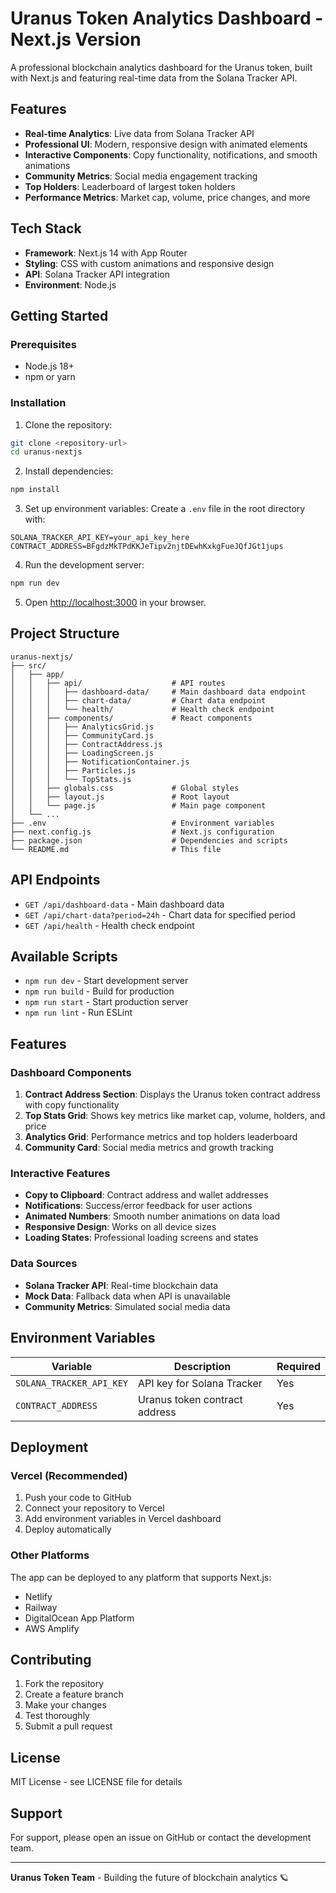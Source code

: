 # Uranus Token Analytics Dashboard - Next.js Version

A professional blockchain analytics dashboard for the Uranus token, built with Next.js and featuring real-time data from the Solana Tracker API.

## Features

- **Real-time Analytics**: Live data from Solana Tracker API
- **Professional UI**: Modern, responsive design with animated elements
- **Interactive Components**: Copy functionality, notifications, and smooth animations
- **Community Metrics**: Social media engagement tracking
- **Top Holders**: Leaderboard of largest token holders
- **Performance Metrics**: Market cap, volume, price changes, and more

## Tech Stack

- **Framework**: Next.js 14 with App Router
- **Styling**: CSS with custom animations and responsive design
- **API**: Solana Tracker API integration
- **Environment**: Node.js

## Getting Started

### Prerequisites

- Node.js 18+ 
- npm or yarn

### Installation

1. Clone the repository:
```bash
git clone <repository-url>
cd uranus-nextjs
```

2. Install dependencies:
```bash
npm install
```

3. Set up environment variables:
Create a `.env` file in the root directory with:
```
SOLANA_TRACKER_API_KEY=your_api_key_here
CONTRACT_ADDRESS=BFgdzMkTPdKKJeTipv2njtDEwhKxkgFueJQfJGt1jups
```

4. Run the development server:
```bash
npm run dev
```

5. Open [http://localhost:3000](http://localhost:3000) in your browser.

## Project Structure

```
uranus-nextjs/
├── src/
│   ├── app/
│   │   ├── api/                    # API routes
│   │   │   ├── dashboard-data/     # Main dashboard data endpoint
│   │   │   ├── chart-data/         # Chart data endpoint
│   │   │   └── health/             # Health check endpoint
│   │   ├── components/             # React components
│   │   │   ├── AnalyticsGrid.js
│   │   │   ├── CommunityCard.js
│   │   │   ├── ContractAddress.js
│   │   │   ├── LoadingScreen.js
│   │   │   ├── NotificationContainer.js
│   │   │   ├── Particles.js
│   │   │   └── TopStats.js
│   │   ├── globals.css             # Global styles
│   │   ├── layout.js               # Root layout
│   │   └── page.js                 # Main page component
│   └── ...
├── .env                            # Environment variables
├── next.config.js                  # Next.js configuration
├── package.json                    # Dependencies and scripts
└── README.md                       # This file
```

## API Endpoints

- `GET /api/dashboard-data` - Main dashboard data
- `GET /api/chart-data?period=24h` - Chart data for specified period
- `GET /api/health` - Health check endpoint

## Available Scripts

- `npm run dev` - Start development server
- `npm run build` - Build for production
- `npm run start` - Start production server
- `npm run lint` - Run ESLint

## Features

### Dashboard Components

1. **Contract Address Section**: Displays the Uranus token contract address with copy functionality
2. **Top Stats Grid**: Shows key metrics like market cap, volume, holders, and price
3. **Analytics Grid**: Performance metrics and top holders leaderboard
4. **Community Card**: Social media metrics and growth tracking

### Interactive Features

- **Copy to Clipboard**: Contract address and wallet addresses
- **Notifications**: Success/error feedback for user actions
- **Animated Numbers**: Smooth number animations on data load
- **Responsive Design**: Works on all device sizes
- **Loading States**: Professional loading screens and states

### Data Sources

- **Solana Tracker API**: Real-time blockchain data
- **Mock Data**: Fallback data when API is unavailable
- **Community Metrics**: Simulated social media data

## Environment Variables

| Variable | Description | Required |
|----------|-------------|----------|
| `SOLANA_TRACKER_API_KEY` | API key for Solana Tracker | Yes |
| `CONTRACT_ADDRESS` | Uranus token contract address | Yes |

## Deployment

### Vercel (Recommended)

1. Push your code to GitHub
2. Connect your repository to Vercel
3. Add environment variables in Vercel dashboard
4. Deploy automatically

### Other Platforms

The app can be deployed to any platform that supports Next.js:

- Netlify
- Railway
- DigitalOcean App Platform
- AWS Amplify

## Contributing

1. Fork the repository
2. Create a feature branch
3. Make your changes
4. Test thoroughly
5. Submit a pull request

## License

MIT License - see LICENSE file for details

## Support

For support, please open an issue on GitHub or contact the development team.

---

**Uranus Token Team** - Building the future of blockchain analytics 🪐 